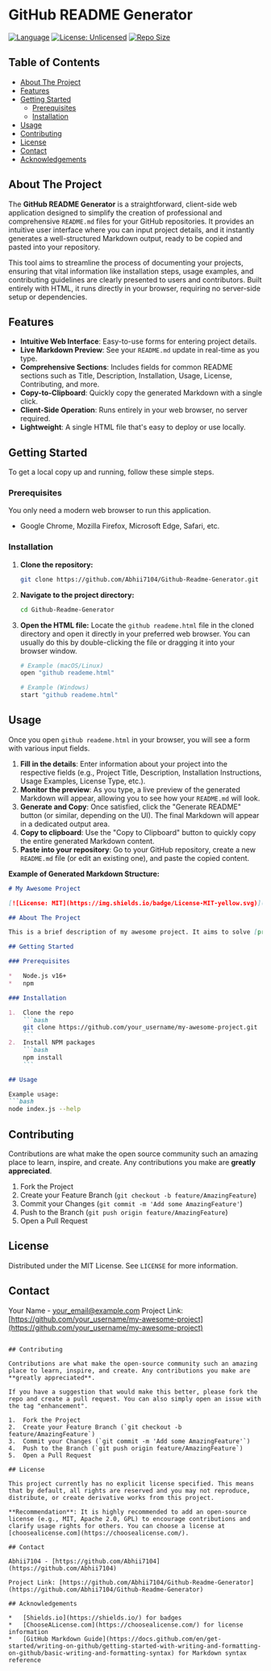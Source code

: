 # GitHub README Generator

[![Language](https://img.shields.io/badge/Language-HTML-orange.svg)](https://developer.mozilla.org/en-US/docs/Web/HTML)
[![License: Unlicensed](https://img.shields.io/badge/license-Unlicensed-lightgrey.svg)](https://choosealicense.com/no-permission/)
[![Repo Size](https://img.shields.io/github/repo-size/Abhii7104/Github-Readme-Generator)](https://github.com/Abhii7104/Github-Readme-Generator)

## Table of Contents

*   [About The Project](#about-the-project)
*   [Features](#features)
*   [Getting Started](#getting-started)
    *   [Prerequisites](#prerequisites)
    *   [Installation](#installation)
*   [Usage](#usage)
*   [Contributing](#contributing)
*   [License](#license)
*   [Contact](#contact)
*   [Acknowledgements](#acknowledgements)

## About The Project

The **GitHub README Generator** is a straightforward, client-side web application designed to simplify the creation of professional and comprehensive `README.md` files for your GitHub repositories. It provides an intuitive user interface where you can input project details, and it instantly generates a well-structured Markdown output, ready to be copied and pasted into your repository.

This tool aims to streamline the process of documenting your projects, ensuring that vital information like installation steps, usage examples, and contributing guidelines are clearly presented to users and contributors. Built entirely with HTML, it runs directly in your browser, requiring no server-side setup or dependencies.

## Features

*   **Intuitive Web Interface**: Easy-to-use forms for entering project details.
*   **Live Markdown Preview**: See your `README.md` update in real-time as you type.
*   **Comprehensive Sections**: Includes fields for common README sections such as Title, Description, Installation, Usage, License, Contributing, and more.
*   **Copy-to-Clipboard**: Quickly copy the generated Markdown with a single click.
*   **Client-Side Operation**: Runs entirely in your web browser, no server required.
*   **Lightweight**: A single HTML file that's easy to deploy or use locally.

## Getting Started

To get a local copy up and running, follow these simple steps.

### Prerequisites

You only need a modern web browser to run this application.
*   Google Chrome, Mozilla Firefox, Microsoft Edge, Safari, etc.

### Installation

1.  **Clone the repository:**
    ```bash
    git clone https://github.com/Abhii7104/Github-Readme-Generator.git
    ```
2.  **Navigate to the project directory:**
    ```bash
    cd Github-Readme-Generator
    ```
3.  **Open the HTML file:**
    Locate the `github reademe.html` file in the cloned directory and open it directly in your preferred web browser. You can usually do this by double-clicking the file or dragging it into your browser window.

    ```bash
    # Example (macOS/Linux)
    open "github reademe.html"

    # Example (Windows)
    start "github reademe.html"
    ```

## Usage

Once you open `github reademe.html` in your browser, you will see a form with various input fields.

1.  **Fill in the details**: Enter information about your project into the respective fields (e.g., Project Title, Description, Installation Instructions, Usage Examples, License Type, etc.).
2.  **Monitor the preview**: As you type, a live preview of the generated Markdown will appear, allowing you to see how your `README.md` will look.
3.  **Generate and Copy**: Once satisfied, click the "Generate README" button (or similar, depending on the UI). The final Markdown will appear in a dedicated output area.
4.  **Copy to clipboard**: Use the "Copy to Clipboard" button to quickly copy the entire generated Markdown content.
5.  **Paste into your repository**: Go to your GitHub repository, create a new `README.md` file (or edit an existing one), and paste the copied content.

**Example of Generated Markdown Structure:**

```markdown
# My Awesome Project

[![License: MIT](https://img.shields.io/badge/License-MIT-yellow.svg)](https://opensource.org/licenses/MIT)

## About The Project

This is a brief description of my awesome project. It aims to solve [problem] by [solution].

## Getting Started

### Prerequisites

*   Node.js v16+
*   npm

### Installation

1.  Clone the repo
    ```bash
    git clone https://github.com/your_username/my-awesome-project.git
    ```
2.  Install NPM packages
    ```bash
    npm install
    ```

## Usage

Example usage:
```bash
node index.js --help
```

## Contributing

Contributions are what make the open source community such an amazing place to learn, inspire, and create. Any contributions you make are **greatly appreciated**.

1.  Fork the Project
2.  Create your Feature Branch (`git checkout -b feature/AmazingFeature`)
3.  Commit your Changes (`git commit -m 'Add some AmazingFeature'`)
4.  Push to the Branch (`git push origin feature/AmazingFeature`)
5.  Open a Pull Request

## License

Distributed under the MIT License. See `LICENSE` for more information.

## Contact

Your Name - your_email@example.com
Project Link: [https://github.com/your_username/my-awesome-project](https://github.com/your_username/my-awesome-project)
```

## Contributing

Contributions are what make the open-source community such an amazing place to learn, inspire, and create. Any contributions you make are **greatly appreciated**.

If you have a suggestion that would make this better, please fork the repo and create a pull request. You can also simply open an issue with the tag "enhancement".

1.  Fork the Project
2.  Create your Feature Branch (`git checkout -b feature/AmazingFeature`)
3.  Commit your Changes (`git commit -m 'Add some AmazingFeature'`)
4.  Push to the Branch (`git push origin feature/AmazingFeature`)
5.  Open a Pull Request

## License

This project currently has no explicit license specified. This means that by default, all rights are reserved and you may not reproduce, distribute, or create derivative works from this project.

**Recommendation**: It is highly recommended to add an open-source license (e.g., MIT, Apache 2.0, GPL) to encourage contributions and clarify usage rights for others. You can choose a license at [choosealicense.com](https://choosealicense.com/).

## Contact

Abhii7104 - [https://github.com/Abhii7104](https://github.com/Abhii7104)

Project Link: [https://github.com/Abhii7104/Github-Readme-Generator](https://github.com/Abhii7104/Github-Readme-Generator)

## Acknowledgements

*   [Shields.io](https://shields.io/) for badges
*   [ChooseALicense.com](https://choosealicense.com/) for license information
*   [GitHub Markdown Guide](https://docs.github.com/en/get-started/writing-on-github/getting-started-with-writing-and-formatting-on-github/basic-writing-and-formatting-syntax) for Markdown syntax reference
